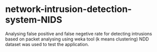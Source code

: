 # network-intrusion-detection-system-NIDS
Analysing false positive and false negetive rate for detecting intrusions based on packet analysing using weka tool (k means clustering)
NDD dataset was used to test the application.
